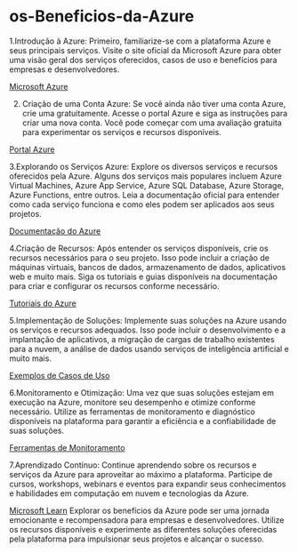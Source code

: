 # os-Beneficios-da-Azure

1.Introdução à Azure:
 Primeiro, familiarize-se com a plataforma Azure e seus principais serviços. Visite o site oficial da Microsoft Azure para obter uma visão geral dos serviços oferecidos, casos de uso e 
 benefícios para empresas e desenvolvedores.

 [Microsoft Azure](https://learn.microsoft.com/pt-br/training/)
 
 2.  Criação de uma Conta Azure:
 Se você ainda não tiver uma conta Azure, crie uma gratuitamente. Acesse o portal Azure e siga as instruções para criar uma nova conta. Você pode começar com uma avaliação gratuita para 
 experimentar os serviços e recursos disponíveis.

[Portal Azure](https://azure.microsoft.com/pt-br/get-started/azure-portal)

3.Explorando os Serviços Azure:
 Explore os diversos serviços e recursos oferecidos pela Azure. Alguns dos serviços mais populares incluem Azure Virtual Machines, Azure App Service, Azure SQL Database, Azure Storage, 
 Azure Functions, entre outros. Leia a documentação oficial para entender como cada serviço funciona e como eles podem ser aplicados aos seus projetos.

[Documentação do Azure](https://learn.microsoft.com/pt-br/azure/?product=popular)

4.Criação de Recursos:
 Após entender os serviços disponíveis, crie os recursos necessários para o seu projeto. Isso pode incluir a criação de máquinas virtuais, bancos de dados, armazenamento de dados, 
 aplicativos web e muito mais. Siga os tutoriais e guias disponíveis na documentação para criar e configurar os recursos conforme necessário.

[Tutoriais do Azure](https://learn.microsoft.com/pt-br/azure/data-factory/data-factory-tutorials)

5.Implementação de Soluções:
 Implemente suas soluções na Azure usando os serviços e recursos adequados. Isso pode incluir o desenvolvimento e a implantação de aplicativos, a migração de cargas de trabalho 
 existentes para a nuvem, a análise de dados usando serviços de inteligência artificial e muito mais.

[Exemplos de Casos de Uso](https://learn.microsoft.com/pt-br/azure/cosmos-db/use-cases)

6.Monitoramento e Otimização:
Uma vez que suas soluções estejam em execução na Azure, monitore seu desempenho e otimize conforme necessário. Utilize as ferramentas de monitoramento e diagnóstico disponíveis na plataforma para garantir a eficiência e a confiabilidade de suas soluções.

[Ferramentas de Monitoramento](https://azure.microsoft.com/pt-br/products/monitor)

7.Aprendizado Contínuo:
 Continue aprendendo sobre os recursos e serviços da Azure para aproveitar ao máximo a plataforma. Participe de cursos, workshops, webinars e eventos para expandir seus conhecimentos e 
 habilidades em computação em nuvem e tecnologias da Azure.

[Microsoft Learn](https://learn.microsoft.com/pt-br/)
Explorar os benefícios da Azure pode ser uma jornada emocionante e recompensadora para empresas e desenvolvedores. Utilize os recursos disponíveis e experimente as diferentes soluções oferecidas pela plataforma para impulsionar seus projetos e alcançar o sucesso.
